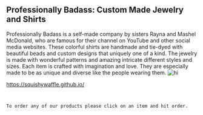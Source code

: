 ## Professionally Badass: Custom Made Jewelry and Shirts

Professionally Badass is a self-made company by sisters Rayna and Mashel McDonald, who are famous for their channel on YouTube and other social media websites. 
These colorful shirts are handmade and tie-dyed with beautiful beads and custom designs that uniquely one of a kind. The jewelry is made with wonderful patterns and amazing intricate different styles and sizes.
Each item is crafted with imagination and love. They are especially made to be as unique and diverse like the people wearing them. 
<img src="" alt="hi" class="inline"/>





https://squishywaffle.github.io/
```


To order any of our products please click on an item and hit order.



